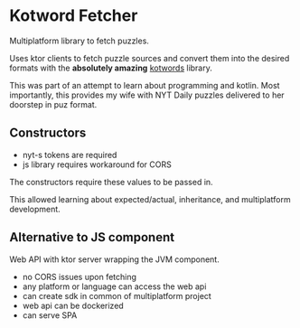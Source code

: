 # Kotword Fetcher
Multiplatform library to fetch puzzles.

Uses ktor clients to fetch puzzle sources and convert them into the desired formats with the **absolutely amazing** [kotwords](https://github.com/jpd236/kotwords) library.

This was part of an attempt to learn about programming and kotlin. Most importantly, this provides my wife with NYT Daily puzzles delivered to her doorstep in puz format.

## Constructors

- nyt-s tokens are required
- js library requires workaround for CORS

The constructors require these values to be passed in.  

This allowed learning about expected/actual, inheritance, and multiplatform development.


## Alternative to JS component

Web API with ktor server wrapping the JVM component.

- no CORS issues upon fetching
- any platform or language can access the web api
- can create sdk in common of multiplatform project
- web api can be dockerized 
- can serve SPA

